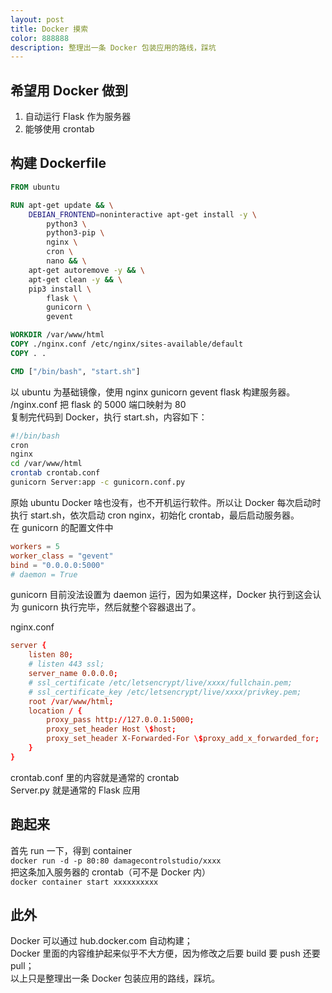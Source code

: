 ```yaml
---
layout: post
title: Docker 摸索
color: 888888
description: 整理出一条 Docker 包装应用的路线，踩坑
---
```


## 希望用 Docker 做到

1. 自动运行 Flask 作为服务器
2. 能够使用 crontab

## 构建 Dockerfile

``` Dockerfile
FROM ubuntu

RUN apt-get update && \
    DEBIAN_FRONTEND=noninteractive apt-get install -y \
        python3 \
        python3-pip \
        nginx \
        cron \
        nano && \
    apt-get autoremove -y && \
    apt-get clean -y && \
    pip3 install \
        flask \
        gunicorn \
        gevent

WORKDIR /var/www/html
COPY ./nginx.conf /etc/nginx/sites-available/default
COPY . .

CMD ["/bin/bash", "start.sh"]
```

以 ubuntu 为基础镜像，使用 nginx gunicorn gevent flask 构建服务器。  
/nginx.conf 把 flask 的 5000 端口映射为 80  
复制完代码到 Docker，执行 start.sh，内容如下：  

``` sh
#!/bin/bash
cron
nginx
cd /var/www/html
crontab crontab.conf
gunicorn Server:app -c gunicorn.conf.py
```

原始 ubuntu Docker 啥也没有，也不开机运行软件。所以让 Docker 每次启动时执行 start.sh，依次启动 cron nginx，初始化 crontab，最后启动服务器。  
在 gunicorn 的配置文件中  

``` conf
workers = 5
worker_class = "gevent"
bind = "0.0.0.0:5000"
# daemon = True
```

gunicorn 目前没法设置为 daemon 运行，因为如果这样，Docker 执行到这会认为 gunicorn 执行完毕，然后就整个容器退出了。  

nginx.conf  

``` conf
server {
    listen 80;
    # listen 443 ssl;
    server_name 0.0.0.0;
    # ssl_certificate /etc/letsencrypt/live/xxxx/fullchain.pem;
    # ssl_certificate_key /etc/letsencrypt/live/xxxx/privkey.pem;
    root /var/www/html;
    location / {
        proxy_pass http://127.0.0.1:5000;
        proxy_set_header Host \$host;
        proxy_set_header X-Forwarded-For \$proxy_add_x_forwarded_for;
    }
}
```

crontab.conf 里的内容就是通常的 crontab  
Server.py 就是通常的 Flask 应用  

## 跑起来

首先 run 一下，得到 container  
`docker run -d -p 80:80 damagecontrolstudio/xxxx`  
把这条加入服务器的 crontab（可不是 Docker 内）  
`docker container start xxxxxxxxxx`

## 此外

Docker 可以通过 hub.docker.com 自动构建；  
Docker 里面的内容维护起来似乎不大方便，因为修改之后要 build 要 push 还要 pull；  
以上只是整理出一条 Docker 包装应用的路线，踩坑。  
